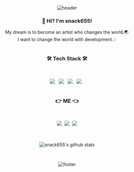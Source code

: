 <div align = center>

![header](https://capsule-render.vercel.app/api?type=slice&color=33135C&height=150&section=header&text=SNACK%20655&fontSize=60&animation=fadeIn&fontColor=D138C8)
<h3 align="center"><b>👋 Hi? I'm snack655!</b></h3>
  <div align = center >
   My dream is to become an artist who changes the world.🌏</br>
   I want to change the world with development.💡
</div>
</br>
<h3 align="center"><b>🛠 Tech Stack 🛠</b></h3>
</br>
<p align="center">
<img src="https://img.shields.io/badge/Swift-FA7343?style=flat-square&logo=Swift&logoColor=white"/></a> &nbsp
<img src="https://img.shields.io/badge/C-A8B9CC?style=flat-square&logo=C&logoColor=white"/></a> &nbsp
<img src="https://img.shields.io/badge/Java-007396?style=flat-square&logo=Java&logoColor=white"/></a> &nbsp
<img src="https://img.shields.io/badge/Kotlin-0095D5?style=flat-square&logo=Kotlin&logoColor=white"/></a> &nbsp
</br>
</br>
<h3 align="center"><b>👉 ME 👈</b></h3>
</br>
<p align="center">
<a href="https://www.instagram.com/minjae_1230/"><img src="https://img.shields.io/badge/Instagram-E4405F?style=flat-square&logo=Instagram&logoColor=white&link=https://www.instagram.com/minjae_1230/"/></a>&nbsp
  <a href="mailto:cmjcmj1230@gmail.com"><img src="https://img.shields.io/badge/Gmail-d14836?style=flat-square&logo=Gmail&logoColor=white&link=cmjcmj1230@gmail.com"/></a>&nbsp
   <a href="https://ssnack655.tistory.com/"><img src="https://img.shields.io/badge/Tstory-000000?style=flat-square&logo=Tvtime&logoColor=white&link=https://ssnack655.tistory.com/"/></a>
</br>
</br>
</br>

  ![snack655's github stats](https://github-readme-stats.vercel.app/api?username=snack655&theme=tokyonight&show_icons=true)


<br>
  
  
![footer](https://capsule-render.vercel.app/api?type=slice&color=33135C&height=150&section=footer)






